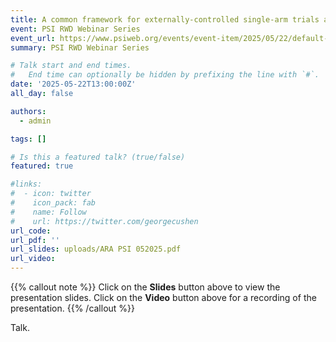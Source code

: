 ```yaml
---
title: A common framework for externally-controlled single-arm trials and unanchored comparisons
event: PSI RWD Webinar Series
event_url: https://www.psiweb.org/events/event-item/2025/05/22/default-calendar/psi-webinar-methods-and-tools-integrating-clinical-trial-evidence-with-historical-or-real-world-data-bayesian-borrowing-and-causal-inference
summary: PSI RWD Webinar Series

# Talk start and end times.
#   End time can optionally be hidden by prefixing the line with `#`.
date: '2025-05-22T13:00:00Z'
all_day: false

authors:
  - admin

tags: []

# Is this a featured talk? (true/false)
featured: true

#links:
#  - icon: twitter
#    icon_pack: fab
#    name: Follow
#    url: https://twitter.com/georgecushen
url_code: 
url_pdf: ''
url_slides: uploads/ARA PSI 052025.pdf
url_video: 
---
```


{{% callout note %}}
Click on the **Slides** button above to view the presentation slides. 
Click on the **Video** button above for a recording of the presentation. 
{{% /callout %}}

Talk.
